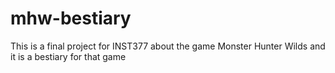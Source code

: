 # mhw-bestiary
This is a final project for INST377 about the game Monster Hunter Wilds and it is a bestiary for that game
